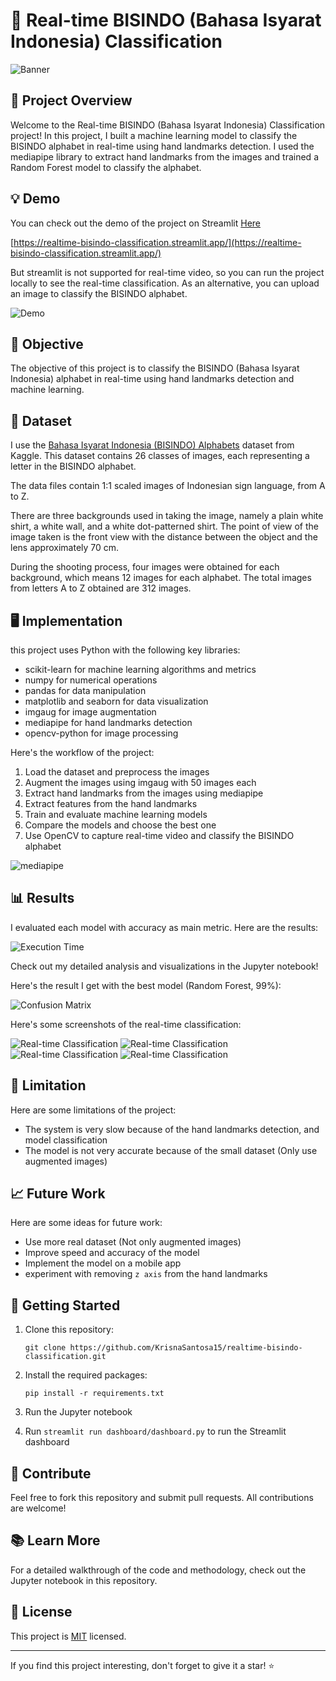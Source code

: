 # 🤞 Real-time BISINDO (Bahasa Isyarat Indonesia) Classification

![Banner](images/i.png)

## 🌟 Project Overview

Welcome to the Real-time BISINDO (Bahasa Isyarat Indonesia) Classification project! In this project, I built a machine learning model to classify the BISINDO alphabet in real-time using hand landmarks detection. I used the mediapipe library to extract hand landmarks from the images and trained a Random Forest model to classify the alphabet.


## 💡 Demo

You can check out the demo of the project on Streamlit [Here]((https://realtime-bisindo-classification.streamlit.app/))

[https://realtime-bisindo-classification.streamlit.app/](https://realtime-bisindo-classification.streamlit.app/)

But streamlit is not supported for real-time video, so you can run the project locally to see the real-time classification. As an alternative, you can upload an image to classify the BISINDO alphabet.

![Demo](images/static.png)

## 🎯 Objective

The objective of this project is to classify the BISINDO (Bahasa Isyarat Indonesia) alphabet in real-time using hand landmarks detection and machine learning.

## 🧪 Dataset

I use the [Bahasa Isyarat Indonesia (BISINDO) Alphabets](https://www.kaggle.com/datasets/achmadnoer/alfabet-bisindo) dataset from Kaggle. This dataset contains 26 classes of images, each representing a letter in the BISINDO alphabet.

The data files contain 1:1 scaled images of Indonesian sign language, from A to Z.

There are three backgrounds used in taking the image, namely a plain white shirt, a white wall, and a white dot-patterned shirt. The point of view of the image taken is the front view with the distance between the object and the lens approximately 70 cm.

During the shooting process, four images were obtained for each background, which means 12 images for each alphabet. The total images from letters A to Z obtained are 312 images.


## 🖥️ Implementation

this project uses Python with the following key libraries:

- scikit-learn for machine learning algorithms and metrics
- numpy for numerical operations
- pandas for data manipulation
- matplotlib and seaborn for data visualization
- imgaug for image augmentation
- mediapipe for hand landmarks detection
- opencv-python for image processing

Here's the workflow of the project:
1. Load the dataset and preprocess the images
2. Augment the images using imgaug with 50 images each
3. Extract hand landmarks from the images using mediapipe
4. Extract features from the hand landmarks
5. Train and evaluate machine learning models
6. Compare the models and choose the best one
7. Use OpenCV to capture real-time video and classify the BISINDO alphabet

![mediapipe](images/hand-landmarks.png)

## 📊 Results

I evaluated each model with accuracy as main metric. Here are the results:

![Execution Time](images/comparison.png)

Check out my detailed analysis and visualizations in the Jupyter notebook!

Here's the result I get with the best model (Random Forest, 99%):

![Confusion Matrix](images/cf.png)

Here's some screenshots of the real-time classification:

![Real-time Classification](images/s.png)
![Real-time Classification](images/a.png)
![Real-time Classification](images/p.png)
![Real-time Classification](images/i.png)

## 🛑 Limitation

Here are some limitations of the project:
- The system is very slow because of the hand landmarks detection, and model classification
- The model is not very accurate because of the small dataset (Only use augmented images)

## 📈 Future Work

Here are some ideas for future work:
- Use more real dataset (Not only augmented images)
- Improve speed and accuracy of the model
- Implement the model on a mobile app
- experiment with removing `z axis` from the hand landmarks

## 🚀 Getting Started

1. Clone this repository:
   ```
   git clone https://github.com/KrisnaSantosa15/realtime-bisindo-classification.git
   ```

2. Install the required packages:
   ```
   pip install -r requirements.txt
   ```

3. Run the Jupyter notebook

4. Run `streamlit run dashboard/dashboard.py` to run the Streamlit dashboard

## 🤝 Contribute

Feel free to fork this repository and submit pull requests. All contributions are welcome!

## 📚 Learn More

For a detailed walkthrough of the code and methodology, check out the Jupyter notebook in this repository.

## 📄 License

This project is [MIT](LICENSE) licensed.

---

If you find this project interesting, don't forget to give it a star! ⭐